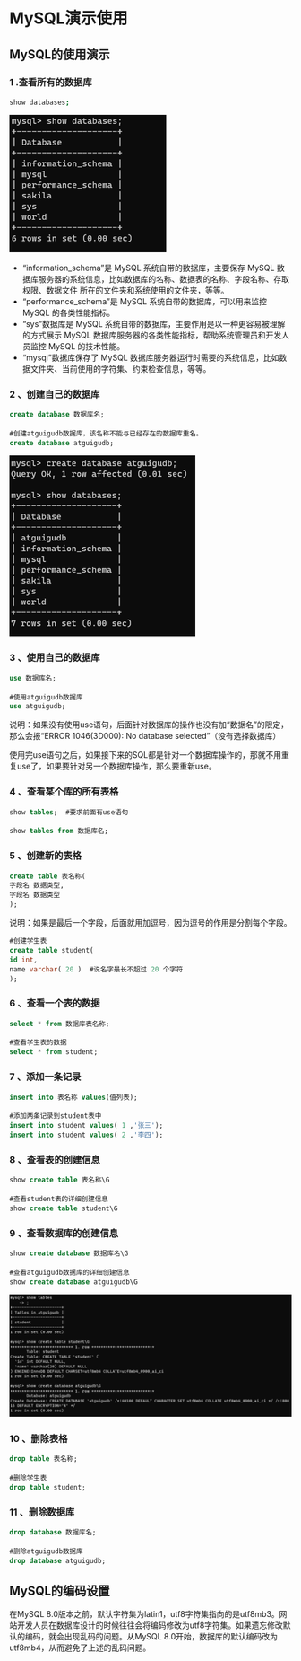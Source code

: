 # MySQL演示使用

## MySQL的使用演示

### 1 .查看所有的数据库

```bash
show databases;
```
![](https://raw.githubusercontent.com/Swiftie13st/Figurebed/main/img/202207141501913.png)
- “information_schema”是 MySQL 系统自带的数据库，主要保存 MySQL 数据库服务器的系统信息，比如数据库的名称、数据表的名称、字段名称、存取权限、数据文件 所在的文件夹和系统使用的文件夹，等等。
- “performance_schema”是 MySQL 系统自带的数据库，可以用来监控 MySQL 的各类性能指标。
- “sys”数据库是 MySQL 系统自带的数据库，主要作用是以一种更容易被理解的方式展示 MySQL 数据库服务器的各类性能指标，帮助系统管理员和开发人员监控 MySQL 的技术性能。
- “mysql”数据库保存了 MySQL 数据库服务器运行时需要的系统信息，比如数据文件夹、当前使用的字符集、约束检查信息，等等。

### 2 、创建自己的数据库

```sql
create database 数据库名;

#创建atguigudb数据库，该名称不能与已经存在的数据库重名。
create database atguigudb;
```
![](https://raw.githubusercontent.com/Swiftie13st/Figurebed/main/img/202207141504831.png)

### 3 、使用自己的数据库

```sql
use 数据库名;

#使用atguigudb数据库
use atguigudb;
```

说明：如果没有使用use语句，后面针对数据库的操作也没有加“数据名”的限定，那么会报“ERROR 1046(3D000): No database selected”（没有选择数据库）

使用完use语句之后，如果接下来的SQL都是针对一个数据库操作的，那就不用重复use了，如果要针对另一个数据库操作，那么要重新use。

### 4 、查看某个库的所有表格

```sql
show tables;  #要求前面有use语句

show tables from 数据库名;
```

### 5 、创建新的表格

```sql
create table 表名称(
字段名 数据类型,
字段名 数据类型
);
```
说明：如果是最后一个字段，后面就用加逗号，因为逗号的作用是分割每个字段。
```sql
#创建学生表
create table student(
id int,
name varchar( 20 )  #说名字最长不超过 20 个字符
);
```

### 6 、查看一个表的数据

```sql
select * from 数据库表名称;

#查看学生表的数据
select * from student;
```

###  7 、添加一条记录

```sql
insert into 表名称 values(值列表);

#添加两条记录到student表中
insert into student values( 1 ,'张三');
insert into student values( 2 ,'李四');
```

### 8 、查看表的创建信息

```sql
show create table 表名称\G

#查看student表的详细创建信息
show create table student\G
```

### 9 、查看数据库的创建信息

```sql
show create database 数据库名\G

#查看atguigudb数据库的详细创建信息
show create database atguigudb\G
```

![](https://raw.githubusercontent.com/Swiftie13st/Figurebed/main/img/202207141510485.png)

### 10 、删除表格

```sql
drop table 表名称;

#删除学生表
drop table student;
```

### 11 、删除数据库

```sql
drop database 数据库名;

#删除atguigudb数据库
drop database atguigudb;
```

## MySQL的编码设置

在MySQL 8.0版本之前，默认字符集为latin1，utf8字符集指向的是utf8mb3。网站开发人员在数据库设计的时候往往会将编码修改为utf8字符集。如果遗忘修改默认的编码，就会出现乱码的问题。从MySQL 8.0开始，数据库的默认编码改为utf8mb4，从而避免了上述的乱码问题。